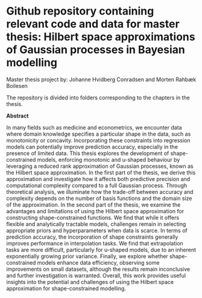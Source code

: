 # Github repository containing relevant code and data for master thesis: Hilbert space approximations of Gaussian processes in Bayesian modelling 
Master thesis project by:
Johanne Hvidberg Conradsen and Morten Rahbæk Boilesen

The repository is divided into folders corresponding to the chapters in the thesis. 


**Abstract**

In many fields such as medicine and econometrics, we encounter data where domain knowledge specifies a particular shape in the data, such as monotonicity or concavity. Incorporating these constraints into regression models can potentially improve prediction accuracy, especially in the presence of limited data. This thesis explores the development of shape-constrained models, enforcing monotonic and u-shaped behaviour by leveraging a reduced rank approximation of Gaussian processes, known as the Hilbert space approximation. In the first part of the thesis, we derive this approximation and investigate how it affects both predictive precision and computational complexity compared to a full Gaussian process. Through theoretical analysis, we illuminate how the trade-off between accuracy and complexity depends on the number of basis functions and the domain size of the approximation. In the second part of the thesis, we examine the advantages and limitations of using the Hilbert space approximation for constructing shape-constrained functions. We find that while it offers flexible and analytically tractable models, challenges remain in selecting appropriate priors and hyperparameters when data is scarce. In terms of prediction accuracy, the incorporation of shape constraints generally improves performance in interpolation tasks. We find that extrapolation tasks are more difficult, particularly for u-shaped models, due to an inherent exponentially growing prior variance. Finally, we explore whether shape-constrained models enhance data efficiency, observing some improvements on small datasets, although the results remain inconclusive and further investigation is warranted. Overall, this work provides useful insights into the potential and challenges of using the Hilbert space approximation for shape-constrained modelling.
